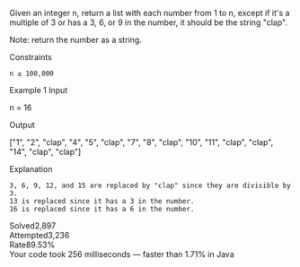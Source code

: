 Given an integer n, return a list with each number from 1 to n, except if it's a multiple of 3 or has a 3, 6, or 9 in the number, it should be the string "clap".

Note: return the number as a string.

Constraints

    n ≤ 100,000

Example 1
Input

n = 16

Output

["1", "2", "clap", "4", "5", "clap", "7", "8", "clap", "10", "11", "clap", "clap", "14", "clap", "clap"]

Explanation

    3, 6, 9, 12, and 15 are replaced by "clap" since they are divisible by 3.
    13 is replaced since it has a 3 in the number.
    16 is replaced since it has a 6 in the number.

Solved2,897  
Attempted3,236  
Rate89.53%  
Your code took 256 milliseconds — faster than 1.71% in Java